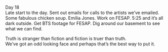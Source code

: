 Day 18  
Late start to the day. Sent out emails for calls to the artists we’ve emailed. Some fabulous chicken soup. Emilia Jones. Work on FESAP. 5:25 and it’s all dark outside. Get BTS footage for FESAP. Dig around our basement to see what we can find. 

Truth is stranger than fiction and fiction is truer than truth.   
We’ve got an odd looking face and perhaps that’s the best way to put it.
